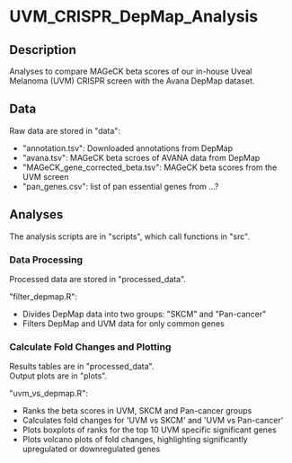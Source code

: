 # UVM_CRISPR_DepMap_Analysis

## Description
Analyses to compare MAGeCK beta scores of our in-house Uveal Melanoma (UVM) CRISPR screen with the Avana DepMap dataset.

## Data
Raw data are stored in "data":
- "annotation.tsv": Downloaded annotations from DepMap
- "avana.tsv": MAGeCK beta scroes of AVANA data from DepMap
- "MAGeCK_gene_corrected_beta.tsv": MAGeCK beta scores from the UVM screen
- "pan_genes.csv": list of pan essential genes from ...?

## Analyses
The analysis scripts are in "scripts", which call functions in "src".

### Data Processing
Processed data are stored in "processed_data".

"filter_depmap.R":
- Divides DepMap data into two groups: "SKCM" and "Pan-cancer"
- Filters DepMap and UVM data for only common genes

### Calculate Fold Changes and Plotting
Results tables are in "processed_data".  
Output plots are in "plots".

"uvm_vs_depmap.R":
- Ranks the beta scores in UVM, SKCM and Pan-cancer groups
- Calculates fold changes for 'UVM vs SKCM' and 'UVM vs Pan-cancer'
- Plots boxplots of ranks for the top 10 UVM specific significant genes
- Plots volcano plots of fold changes, highlighting significantly upregulated or downregulated genes


